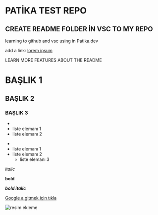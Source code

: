 # PATİKA TEST REPO
## CREATE README FOLDER İN VSC TO MY REPO
learning to github and vsc using in Patika.dev

add a link:
[lorem ipsum](https://github.com/nnaksoy)

LEARN MORE FEATURES ABOUT THE README

# BAŞLIK 1
## BAŞLIK 2
### BAŞLIK 3

*
* liste elemanı 1
* liste elemanı 2

-
- liste elemanı 1
- liste elemanı 2
    - liste elemanı 3

*italic*

**bold**

***bold italic***

[Google a gitmek için tıkla](https://google.com)

![resim ekleme](https...)
